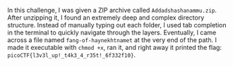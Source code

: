 

In this challenge, I was given a ZIP archive called `Addadshashanammu.zip`. After unzipping it, I found an extremely deep and complex directory structure. Instead of manually typing out each folder, I used tab completion in the terminal to quickly navigate through the layers. Eventually, I came across a file named `fang-of-haynekhtnamet` at the very end of the path. I made it executable with `chmod +x`, ran it, and right away it printed the flag: `picoCTF{l3v3l_up!_t4k3_4_r35t!_6f332f10}`.



